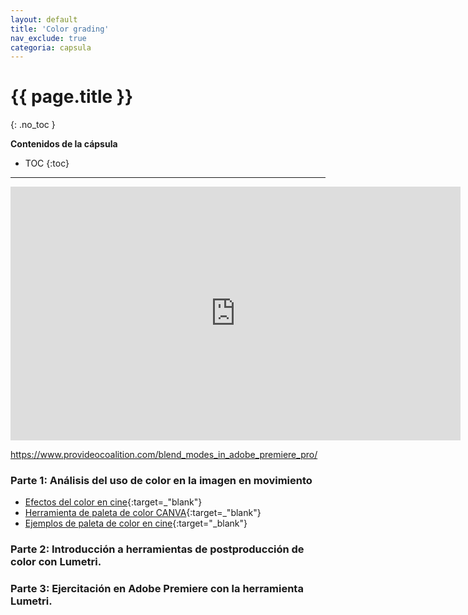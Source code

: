 ```yaml
---
layout: default
title: 'Color grading'
nav_exclude: true
categoria: capsula
---
```


# {{ page.title }}
{: .no_toc }

**Contenidos de la cápsula**  

- TOC
{:toc}

---

<div class="video-container">
    <iframe src="https://editor.p5js.org/cristianreynaga/embed/NRrqOBY3w" height="406" width="720" frameborder="0">
    </iframe>
</div>


https://www.provideocoalition.com/blend_modes_in_adobe_premiere_pro/

### Parte 1: Análisis del uso de color en la imagen en movimiento

- [Efectos del color en cine](https://vimeo.com/169046276){:target=_"blank"}
- [Herramienta de paleta de color CANVA](https://www.canva.com/colors/color-wheel/){:target=_"blank"}
- [Ejemplos de paleta de color en cine](https://www.cinema5d.com/film-color-schemes-cinematic-color-design/){:target="_blank"}

### Parte 2: Introducción a herramientas de postproducción de color con Lumetri.
### Parte 3: Ejercitación en Adobe Premiere con la herramienta Lumetri.